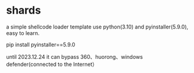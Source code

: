 # shards
a simple shellcode loader template use python(3.10) and pyinstaller(5.9.0), easy to learn.

pip install pyinstaller==5.9.0

until 2023.12.24 it can bypass 360、huorong、windows defender(connected to the Internet）
